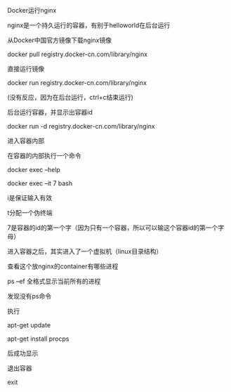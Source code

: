 Docker运行nginx

nginx是一个持久运行的容器，有别于helloworld在后台运行


从Docker中国官方镜像下载nginx镜像

docker pull registry.docker-cn.com/library/nginx


直接运行镜像 

docker run registry.docker-cn.com/library/nginx

(没有反应，因为在后台运行，ctrl+c结束运行)


后台运行容器，并显示出容器id

docker run -d registry.docker-cn.com/library/nginx


进入容器内部

在容器的内部执行一个命令

docker exec –help

docker exec –it 7 bash

i是保证输入有效

t分配一个伪终端

7是容器的id的第一个字（因为只有一个容器，所以可以输这个容器id的第一个字母）

 
进入容器之后，其实进入了一个虚拟机（linux目录结构）
 
 

查看这个放nginx的container有哪些进程

ps –ef 全格式显示当前所有的进程
 
发现没有ps命令

执行

apt-get update 

apt-get install procps

后成功显示

 


退出容器 

exit
 
